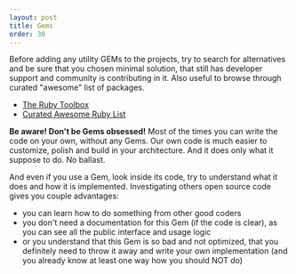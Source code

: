 ```yaml
---
layout: post
title: Gems
order: 30
---
```


Before adding any utility GEMs to the projects, try to search for alternatives and be sure that you chosen minimal solution, that still has developer support and community is contributing in it. Also useful to browse through curated "awesome" list of packages.

* [The Ruby Toolbox](http://www.ruby-toolbox.com/)
* [Curated Awesome Ruby List](http://awesome-ruby.com/)

**Be aware! Don't be Gems obsessed!** Most of the times you can write the code on your own, without any Gems. Our own code is much easier to customize, polish and build in your architecture. And it does only what it suppose to do. No ballast.

And even if you use a Gem, look inside its code, try to understand what it does and how it is implemented. Investigating others open source code gives you couple advantages:

* you can learn how to do something from other good coders
* you don't need a documentation for this Gem (if the code is clear), as you can see all the public interface and usage logic
* or you understand that this Gem is so bad and not optimized, that you definitely need to throw it away and write your own implementation (and you already know at least one way how you should NOT do)
